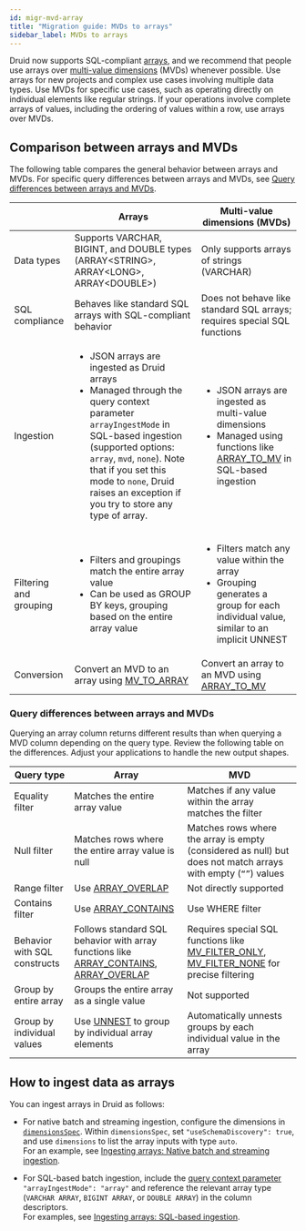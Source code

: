 ```yaml
---
id: migr-mvd-array
title: "Migration guide: MVDs to arrays"
sidebar_label: MVDs to arrays
---
```


<!--
  ~ Licensed to the Apache Software Foundation (ASF) under one
  ~ or more contributor license agreements.  See the NOTICE file
  ~ distributed with this work for additional information
  ~ regarding copyright ownership.  The ASF licenses this file
  ~ to you under the Apache License, Version 2.0 (the
  ~ "License"); you may not use this file except in compliance
  ~ with the License.  You may obtain a copy of the License at
  ~
  ~   http://www.apache.org/licenses/LICENSE-2.0
  ~
  ~ Unless required by applicable law or agreed to in writing,
  ~ software distributed under the License is distributed on an
  ~ "AS IS" BASIS, WITHOUT WARRANTIES OR CONDITIONS OF ANY
  ~ KIND, either express or implied.  See the License for the
  ~ specific language governing permissions and limitations
  ~ under the License.
-->


Druid now supports SQL-compliant [arrays](../querying/arrays.md), and we recommend that people use arrays over [multi-value dimensions](../querying/multi-value-dimensions.md) (MVDs) whenever possible.
Use arrays for new projects and complex use cases involving multiple data types. Use MVDs for specific use cases, such as operating directly on individual elements like regular strings. If your operations involve complete arrays of values, including the ordering of values within a row, use arrays over MVDs.

## Comparison between arrays and MVDs

The following table compares the general behavior between arrays and MVDs.
For specific query differences between arrays and MVDs, see [Query differences between arrays and MVDs](#query-differences-between-arrays-and-mvds).

|  | Arrays| Multi-value dimensions (MVDs) |
|---|---|---|
| Data types | Supports VARCHAR, BIGINT, and DOUBLE types (ARRAY<STRING\>, ARRAY<LONG\>, ARRAY<DOUBLE\>) | Only supports arrays of strings (VARCHAR) |
| SQL compliance | Behaves like standard SQL arrays with SQL-compliant behavior | Does not behave like standard SQL arrays; requires special SQL functions |
| Ingestion | <ul><li>JSON arrays are ingested as Druid arrays</li><li>Managed through the query context parameter `arrayIngestMode` in SQL-based ingestion (supported options: `array`, `mvd`, `none`). Note that if you set this mode to `none`, Druid raises an exception if you try to store any type of array.</li></ul> | <ul><li>JSON arrays are ingested as multi-value dimensions</li><li>Managed using functions like [ARRAY_TO_MV](../querying/sql-functions.md#array_to_mv) in SQL-based ingestion</li></ul> |
| Filtering and grouping | <ul><li>Filters and groupings match the entire array value</li><li>Can be used as GROUP BY keys, grouping based on the entire array value</li></ul> | <ul><li>Filters match any value within the array</li><li>Grouping generates a group for each individual value, similar to an implicit UNNEST</li></ul> |
| Conversion | Convert an MVD to an array using [MV_TO_ARRAY](../querying/sql-functions.md#mv_to_array) | Convert an array to an MVD using [ARRAY_TO_MV](../querying/sql-functions.md#array_to_mv) |

### Query differences between arrays and MVDs

Querying an array column returns different results than when querying a MVD column depending on the query type. Review the following table on the differences. Adjust your applications to handle the new output shapes.

| Query type | Array | MVD |
|---|---|---|
| Equality filter | Matches the entire array value | Matches if any value within the array matches the filter |
| Null filter | Matches rows where the entire array value is null | Matches rows where the array is empty (considered as null) but does not match arrays with empty (`“”`) values |
| Range filter | Use [ARRAY_OVERLAP](../querying/sql-functions.md#array_overlap) | Not directly supported |
| Contains filter | Use [ARRAY_CONTAINS](../querying/sql-functions.md#array_contains)| Use WHERE filter |
| Behavior with SQL constructs | Follows standard SQL behavior with array functions like [ARRAY_CONTAINS](../querying/sql-functions.md#array_contains), [ARRAY_OVERLAP](../querying/sql-functions.md#array_overlap) | Requires special SQL functions like [MV_FILTER_ONLY](../querying/sql-functions.md#mv_filter_none), [MV_FILTER_NONE](../querying/sql-functions.md#mv_filter_only) for precise filtering |
| Group by entire array | Groups the entire array as a single value | Not supported |
| Group by individual values | Use [UNNEST](../querying/sql.md#unnest) to group by individual array elements | Automatically unnests groups by each individual value in the array |

## How to ingest data as arrays

You can ingest arrays in Druid as follows:

* For native batch and streaming ingestion, configure the dimensions in [`dimensionsSpec`](../ingestion/ingestion-spec.md#dimensionsspec).
Within `dimensionsSpec`, set `"useSchemaDiscovery": true`, and use `dimensions` to list the array inputs with type `auto`.  
For an example, see [Ingesting arrays: Native batch and streaming ingestion](../querying/arrays.md#native-batch-and-streaming-ingestion).

* For SQL-based batch ingestion, include the [query context parameter](../multi-stage-query/reference.md#context-parameters) `"arrayIngestMode": "array"` and reference the relevant array type (`VARCHAR ARRAY`, `BIGINT ARRAY`, or `DOUBLE ARRAY`) in the column descriptors.  
For examples, see [Ingesting arrays: SQL-based ingestion](../querying/arrays.md#sql-based-ingestion).

